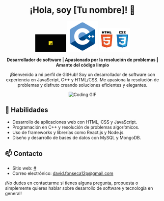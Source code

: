 <h1 align="center">
  ¡Hola, soy [Tu nombre]! 👋
</h1>

<p align="center">
  <img src="images/javascript.png" alt="JavaScript" width="100" />
  <img src="images/cpp.png" alt="C++" width="100" />
  <img src="images/html-css.png" alt="HTML CSS" width="100" />
</p>

<p align="center">
  <strong>Desarrollador de software | Apasionado por la resolución de problemas | Amante del código limpio</strong>
</p>

<p align="center">
  ¡Bienvenido a mi perfil de GitHub! Soy un desarrollador de software con experiencia en JavaScript, C++ y HTML/CSS. Me apasiona la resolución de problemas y disfruto creando soluciones eficientes y elegantes.
</p>

<p align="center">
  <img src="images/coding.gif" alt="Coding GIF" />
</p>

## 🚀 Habilidades

- Desarrollo de aplicaciones web con HTML, CSS y JavaScript.
- Programación en C++ y resolución de problemas algorítmicos.
- Uso de frameworks y librerías como React.js y Node.js.
- Diseño y desarrollo de bases de datos con MySQL y MongoDB.

## 📫 Contacto

- Sitio web: [#](#)
- Correo electrónico: [david.fonseca12p@gmail.com](mailto:david.fonseca12p@gmail.com)

¡No dudes en contactarme si tienes alguna pregunta, propuesta o simplemente quieres hablar sobre desarrollo de software y tecnología en general!

